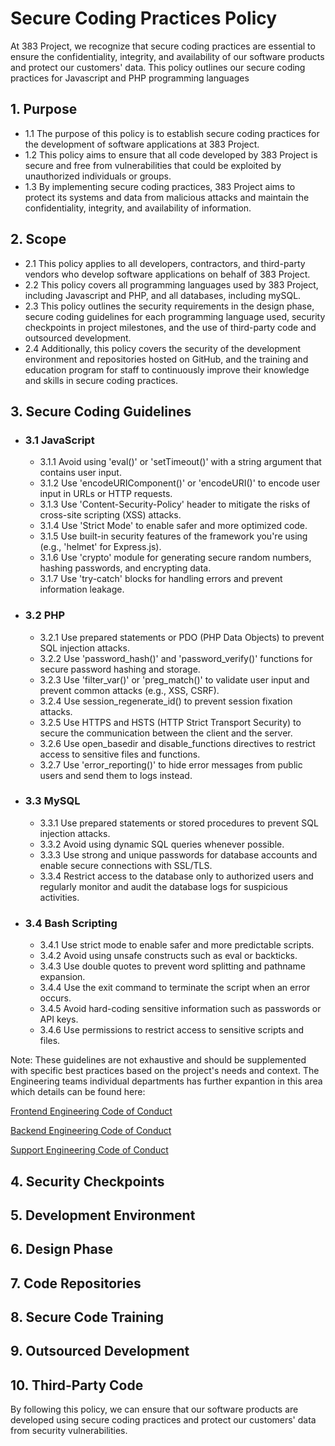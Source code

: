 # Secure Coding Practices Policy
At 383 Project, we recognize that secure coding practices are essential to ensure the confidentiality, integrity, and availability of our software products and protect our customers' data. This policy outlines our secure coding practices for Javascript and PHP programming languages

## 1. Purpose 
- 1.1 The purpose of this policy is to establish secure coding practices for the development of software applications at 383 Project.
- 1.2 This policy aims to ensure that all code developed by 383 Project is secure and free from vulnerabilities that could be exploited by unauthorized individuals or groups.
- 1.3 By implementing secure coding practices, 383 Project aims to protect its systems and data from malicious attacks and maintain the confidentiality, integrity, and availability of information.

## 2. Scope 
- 2.1 This policy applies to all developers, contractors, and third-party vendors who develop software applications on behalf of 383 Project.
- 2.2 This policy covers all programming languages used by 383 Project, including Javascript and PHP, and all databases, including mySQL. 
- 2.3 This policy outlines the security requirements in the design phase, secure coding guidelines for each programming language used, security checkpoints in project milestones, and the use of third-party code and outsourced development.
- 2.4  Additionally, this policy covers the security of the development environment and repositories hosted on GitHub, and the training and education program for staff to continuously improve their knowledge and skills in secure coding practices.

## 3. Secure Coding Guidelines 

 -  ### 3.1 JavaScript
    - 3.1.1 Avoid using 'eval()' or 'setTimeout()' with a string argument that contains user input. 
    - 3.1.2 Use 'encodeURIComponent()' or 'encodeURI()' to encode user input in URLs or HTTP requests.
    - 3.1.3 Use 'Content-Security-Policy' header to mitigate the risks of cross-site scripting (XSS) attacks.
    - 3.1.4 Use 'Strict Mode' to enable safer and more optimized code.
    - 3.1.5 Use built-in security features of the framework you're using (e.g., 'helmet' for Express.js).
    - 3.1.6 Use 'crypto' module for generating secure random numbers, hashing passwords, and encrypting data.
    - 3.1.7 Use 'try-catch' blocks for handling errors and prevent information leakage.

 -  ### 3.2 PHP
    - 3.2.1 Use prepared statements or PDO (PHP Data Objects) to prevent SQL injection attacks.
    - 3.2.2 Use 'password_hash()' and 'password_verify()' functions for secure password hashing and storage.
    - 3.2.3 Use 'filter_var()' or 'preg_match()' to validate user input and prevent common attacks (e.g., XSS, CSRF).
    - 3.2.4 Use session_regenerate_id() to prevent session fixation attacks.
    - 3.2.5 Use HTTPS and HSTS (HTTP Strict Transport Security) to secure the communication between the client and the server.
    - 3.2.6 Use open_basedir and disable_functions directives to restrict access to sensitive files and functions.
    - 3.2.7 Use 'error_reporting()' to hide error messages from public users and send them to logs instead.
    
 -  ### 3.3 MySQL
    - 3.3.1 Use prepared statements or stored procedures to prevent SQL injection attacks.
    - 3.3.2 Avoid using dynamic SQL queries whenever possible.
    - 3.3.3 Use strong and unique passwords for database accounts and enable secure connections with SSL/TLS.
    - 3.3.4 Restrict access to the database only to authorized users and regularly monitor and audit the database logs for suspicious activities.

 -  ### 3.4 Bash Scripting
    - 3.4.1 Use strict mode to enable safer and more predictable scripts.
    - 3.4.2 Avoid using unsafe constructs such as eval or backticks.
    - 3.4.3 Use double quotes to prevent word splitting and pathname expansion.
    - 3.4.4 Use the exit command to terminate the script when an error occurs.
    - 3.4.5 Avoid hard-coding sensitive information such as passwords or API keys.
    - 3.4.6 Use permissions to restrict access to sensitive scripts and files.

Note: These guidelines are not exhaustive and should be supplemented with specific best practices based on the project's needs and context. The Engineering teams individual departments has further expantion in this area which details can be found here:

[Frontend Engineering Code of Conduct](/)

[Backend Engineering Code of Conduct](/)

[Support Engineering Code of Conduct](/)

## 4. Security Checkpoints

## 5. Development Environment

## 6. Design Phase

## 7. Code Repositories

## 8. Secure Code Training

## 9. Outsourced Development

## 10. Third-Party Code


By following this policy, we can ensure that our software products are developed using secure coding practices and protect our customers' data from security vulnerabilities.






